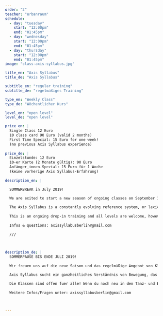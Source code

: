 ```yaml
---
order: "2"
teacher: "urbanraum"
schedule:
  - day: "tuesday"
    start: "12:00pm"
    end: "01:45pm"
  - day: "wednesday"
    start: "12:00pm"
    end: "01:45pm"
  - day: "thursday"
    start: "12:00pm"
    end: "01:45pm"
image: "class-axis-syllabus.jpg"

title_en: "Axis Syllabus"
title_de: "Axis Syllabus"

subtitle_en: "regular training"
subtitle_de: "regelmäßiges Training"

type_en: "Weekly Class"
type_de: "Wöchentlicher Kurs"

level_en: "open level"
level_de: "open level"

price_en: |
  Single Class 12 Euro    
  10 class card 90 Euro (valid 2 months)  
  First Time Special: 15 Euro for one week!  
  (no previous Axis Syllabus experience)  
  
price_de: |
  Einzelstunde: 12 Euro  
  10-er Karte (2 Monate gültig): 90 Euro  
  Anfänger_innen-Spezial: 15 Euro für 1 Woche  
  (keine vorherige Axis Syllabus-Erfahrung)
  
description_en: |

  SUMMERBREAK in July 2019!  
  
  We are exited to start a new season of ongoing classes on September 18th, taught by an international teachers team that share the AS as their common lense to investigate and transmit dance and movement. In addition each teacher brings a diverse backround which allows to enter shared information from different viewpoints and offers various movement emphasis. This provides a continuous and connective yet dynamic training approach.

  The Axis Syllabus is a constantly evolving reference system, or lexicon for the organization and cross-correlation of empirical and scientific findings from the study of human movement. This includes anatomical details, physics, practical applications, research, analysis and transmission. An Axis Syllabus class aims to create a collaborative learning environment and effective space for personal research.  
  
  This is an ongoing drop-in training and all levels are welcome, however if you are a beginner in dance and movement we recommend to be able to commit to a longer period. 
  
  Infos & questions: axissyllabusberlin@gmail.com  
  
  ///  
  
  

description_de: |
  SOMMERPAUSE BIS ENDE JULI 2019!  
  
  Wir freuen uns auf die neue Saison und das regelmäßige Angebot von Klassen, die am 18.September starten. Das internationale Team der Kursleiter_innen verbindet AS als gemeinsamer Ansatz zur Bewegungs-, Tanz- und Trainingsforschung und die jahrelange Zusammenarbeit. Zusätzlich bringt jede_r einen vielfältigen Hintergrund und beleuchtet das Tanztraining von verschiedenen Seiten bzw. bietet verschiedene Bewegungsschwerpunkte was für einen abwechslungsreichen aber in sich aufbauenden Trainingsansatz sorgt.  

  Axis Syllabus sucht ein ganzheitliches Verständnis von Bewegung, das auf einer praktischen und spielerischen Erfahrung und einem wissenschaftlichen Diskurs beruht. Dabei setzt AS auf die Erkenntnisse, den Dialog und die kritische und praktische Auseinandersetzung mit wissenschaftlichen Disziplinen wie Anatomie, Biomechanik, Physik und Pädagogik. Eine Axis Syllabus Stunde ermöglicht ein kollaboratives Lernumfeld und einen Ort für die persönliche Recherche.  
  
  Die Klassen sind offen fuer alle! Wenn du noch neu in den Tanz- und Bewegungskünsten bist empfehlen wir über einen laengeren Zeitraum am Training teilzunehmen.  
  
  Weitere Infos/Fragen unter: axissyllabusberlin@gmail.com  
  


---
```

